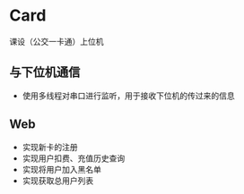 # Card
课设（公交一卡通）上位机

## 与下位机通信
+ 使用多线程对串口进行监听，用于接收下位机的传过来的信息

## Web
+ 实现新卡的注册
+ 实现用户扣费、充值历史查询
+ 实现将用户加入黑名单
+ 实现获取总用户列表
